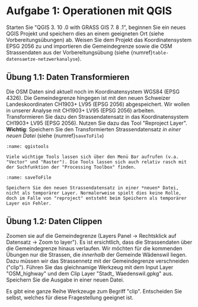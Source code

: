 # Aufgabe 1: Operationen mit QGIS

Starten Sie "QGIS 3. 10 .0 with GRASS GIS 7. 8 .1", beginnen Sie ein neues QGIS Projekt und speichern dies an einem geeigneten Ort (siehe Vorbereitungsübungen) ab. Weisen Sie dem Projekt das Koordinatensystem EPSG 2056 zu und importieren die Gemeindegrenze sowie die OSM Strassendaten aus der Vorbereitungsübung (siehe {numref}`table-datensaetze-netzwerkanalyse`).

## Übung 1.1: Daten Transformieren

Die OSM Daten sind aktuell noch im Koordinatensystem WGS84 (EPSG 4326). Die Gemeindegrenze hingegen ist mit den neuen Schweizer Landeskoordinaten CH1903+ LV95 (EPSG 2056) abgespeichert. Wir wollen in unserer Analyse mit CH1903+ LV95 (EPSG 2056) arbeiten. Transformieren Sie dazu den Strassendatensatz in das Koordinatensystem CH1903+ LV95 (EPSG 2056). Nutzen Sie dazu das Tool "Reproject Layer". **Wichtig**: Speichern Sie den Transformierten Strassendatensatz *in einer neuen Datei* (siehe {numref}`saveToFile`)

```{figure} figures/ueb1_fig1.jpg
:name: qgistools

Viele wichtige Tools lassen sich über den Menü Bar aufrufen (v.a. "Vector" und "Raster"). Die Tools lassen sich auch relativ rasch mit der Suchfunktion der "Processing Toolbox" finden.
```




```{figure} figures/saveTo.jpg
:name: saveToFile

Speichern Sie den neuen Strassendatensatz in einer *neuen* Datei, nicht als temporärer Layer. Normalerweise spielt dies keine Rolle, doch im Falle von "reproject" entsteht beim Speichern als temporärer Layer ein Fehler.
```

## Übung 1.2: Daten Clippen

Zoomen sie auf die Gemeindegrenze (Layers Panel -> Rechtsklick auf Datensatz -> Zoom to layer"). Es ist ersichtlich, dass die Strassendaten über die Gemeindegrenze hinaus verlaufen. Wir möchten für die kommenden Übungen nur die Strassen, die _innerhalb_ der Gemeinde Wädenswil liegen. Dazu müssen wir das Strassennetz mit der Gemeindegrenze verschneiden ("clip"). Führen Sie das gleichnamige Werkzeug mit dem Input Layer "OSM_highway" und dem Clip Layer "Stadt_ Waedenswil.gpkg" aus. Speichern Sie die Ausgabe in einer neuen Datei. 

Es gibt eine ganze Reihe Werkzeuge zum Begriff "clip". Entscheiden Sie selbst, welches für diese Fragestellung geeignet ist.